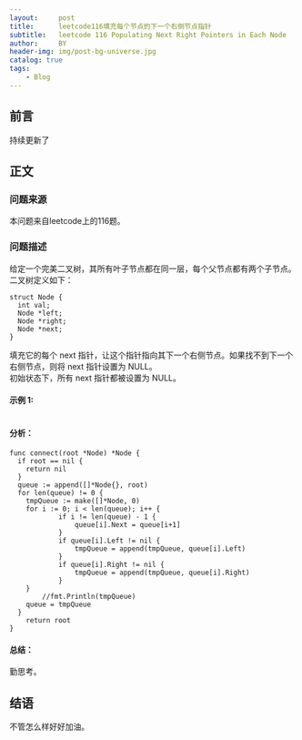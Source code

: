 ```yaml
---
layout:     post
title:      leetcode116填充每个节点的下一个右侧节点指针
subtitle:   leetcode 116 Populating Next Right Pointers in Each Node
author:     BY
header-img: img/post-bg-universe.jpg
catalog: true
tags:
    - Blog
---
```



## 前言

持续更新了

## 正文

### 问题来源

本问题来自leetcode上的116题。  

### 问题描述

给定一个完美二叉树，其所有叶子节点都在同一层，每个父节点都有两个子节点。二叉树定义如下：  
```
struct Node {
  int val;
  Node *left;
  Node *right;
  Node *next;
}
```  
填充它的每个 next 指针，让这个指针指向其下一个右侧节点。如果找不到下一个右侧节点，则将 next 指针设置为 NULL。  
初始状态下，所有 next 指针都被设置为 NULL。  
#### 示例 1:
```
```

#### 分析：  
```
func connect(root *Node) *Node {
  if root == nil {
    return nil
  }
  queue := append([]*Node{}, root)
  for len(queue) != 0 {
    tmpQueue := make([]*Node, 0)
    for i := 0; i < len(queue); i++ {
            if i != len(queue) - 1 {
                queue[i].Next = queue[i+1]
            }
            if queue[i].Left != nil {
                tmpQueue = append(tmpQueue, queue[i].Left)
            }
            if queue[i].Right != nil {
                tmpQueue = append(tmpQueue, queue[i].Right)
            }
    }
        //fmt.Println(tmpQueue)
    queue = tmpQueue
  }
    return root
}
```

#### 总结：
勤思考。  

## 结语
不管怎么样好好加油。  
